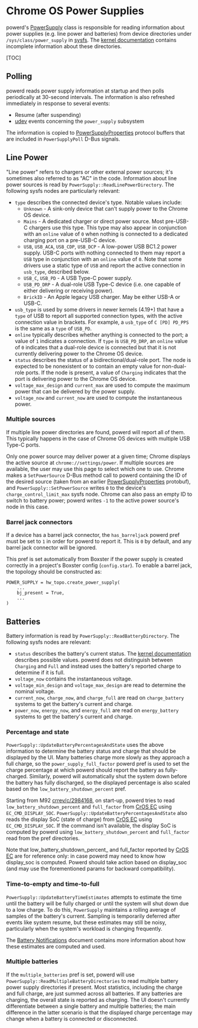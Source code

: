 # Chrome OS Power Supplies

powerd's [PowerSupply] class is responsible for reading information about power
supplies (e.g. line power and batteries) from device directories under
`/sys/class/power_supply` in [sysfs]. The [kernel documentation] contains
incomplete information about these directories.

[TOC]

## Polling

powerd reads power supply information at startup and then polls periodically at
30-second intervals. The information is also refreshed immediately in response
to several events:

*   Resume (after suspending)
*   [udev] events concerning the `power_supply` subsystem

The information is copied to [PowerSupplyProperties] protocol buffers that are
included in `PowerSupplyPoll` D-Bus signals.

## Line Power

"Line power" refers to chargers or other external power sources; it's sometimes
also referred to as "AC" in the code. Information about line power sources is
read by `PowerSupply::ReadLinePowerDirectory`. The following sysfs nodes are
particularly relevant:

*   `type` describes the connected device's type. Notable values include:
    *   `Unknown` - A sink-only device that can't supply power to the Chrome OS
        device.
    *   `Mains` - A dedicated charger or direct power source. Most pre-USB-C
        chargers use this type. This type may also appear in conjunction with an
        `online` value of `0` when nothing is connected to a dedicated charging
        port on a pre-USB-C device.
    *   `USB`, `USB_ACA`, `USB_CDP`, `USB_DCP` - A low-power USB BC1.2 power
        supply. USB-C ports with nothing connected to them may report a `USB`
        type in conjunction with an `online` value of `0`. Note that some
        drivers use a static type of `USB` and report the active connection in
        `usb_type`, described below.
    *   `USB_C`, `USB_PD` - A USB Type-C power supply.
    *   `USB_PD_DRP` - A dual-role USB Type-C device (i.e. one capable of either
        delivering or receiving power).
    *   `BrickID` - An Apple legacy USB charger. May be either USB-A or USB-C.
*   `usb_type` is used by some drivers in newer kernels (4.19+) that have a
    `type` of USB to report all supported connection types, with the active
    connection value in brackets. For example, a `usb_type` of `C [PD] PD_PPS`
    is the same as a `type` of `USB_PD`.
*   `online` typically describes whether anything is connected to the port; a
    value of `1` indicates a connection. If `type` is `USB_PD_DRP`, an `online`
    value of `0` indicates that a dual-role device is connected but that it is
    not currently delivering power to the Chrome OS device.
*   `status` describes the status of a bidirectional/dual-role port. The node is
    expected to be nonexistent or to contain an empty value for non-dual-role
    ports. If the node is present, a value of `Charging` indicates that the port
    is delivering power to the Chrome OS device.
*   `voltage_max_design` and `current_max` are used to compute the maximum power
    that can be delivered by the power supply.
*   `voltage_now` and `current_now` are used to compute the instantaneous power.

### Multiple sources

If multiple line power directories are found, powerd will report all of them.
This typically happens in the case of Chrome OS devices with multiple USB Type-C
ports.

Only one power source may deliver power at a given time; Chrome displays the
active source at `chrome://settings/power`. If multiple sources are available,
the user may use this page to select which one to use. Chrome makes a
`SetPowerSource` D-Bus method call to powerd containing the ID of the desired
source (taken from an earlier [PowerSupplyProperties] protobuf), and
`PowerSupply::SetPowerSource` writes `0` to the device's
`charge_control_limit_max` sysfs node. Chrome can also pass an empty ID to
switch to battery power; powerd writes `-1` to the active power source's node in
this case.

### Barrel jack connectors

If a device has a barrel jack connector, the `has_barreljack` powerd pref must
be set to `1` in order for powerd to report it. This is `0` by default, and any
barrel jack connector will be ignored.

This pref is set automatically from Boxster if the power supply is created
correctly in a project's Boxster config (`config.star`). To enable a barrel
jack, the topology should be constructed as:

```
POWER_SUPPLY = hw_topo.create_power_supply(
    ...
    bj_present = True,
    ...
)
```

## Batteries

Battery information is read by `PowerSupply::ReadBatteryDirectory`. The
following sysfs nodes are relevant:

*   `status` describes the battery's current status. The [kernel documentation]
    describes possible values. powerd does not distinguish between `Charging`
    and `Full` and instead uses the battery's reported charge to determine if it
    is full.
*   `voltage_now` contains the instantaneous voltage.
*   `voltage_min_design` and `voltage_max_design` are read to determine the
    nominal voltage.
*   `current_now`, `charge_now`, and `charge_full` are read on `charge_battery`
    systems to get the battery's current and charge.
*   `power_now`, `energy_now`, and `energy_full` are read on `energy_battery`
    systems to get the battery's current and charge.

### Percentage and state

`PowerSupply::UpdateBatteryPercentagesAndState` uses the above information to
determine the battery status and charge that should be displayed by the UI. Many
batteries charge more slowly as they approach a full charge, so the
`power_supply_full_factor` powerd pref is used to set the charge percentage at
which powerd should report the battery as fully-charged. Similarly, powerd will
automatically shut the system down before the battery has fully discharged, so
the displayed percentage is also scaled based on the
`low_battery_shutdown_percent` pref.

Starting from M92 [crrev/c/2984168](https://crrev.com/c/2984168), on start-up,
powerd tries to read `low_battery_shutdown_percent` and `full_factor` from
[CrOS EC] using
`EC_CMD_DISPLAY_SOC`. `PowerSupply::UpdateBatteryPercentagesAndState` also reads
the display SoC (state of charge) from [CrOS EC] using `EC_CMD_DISPLAY_SOC`.
If the command isn't available, the display SoC is computed by powerd using
`low_battery_shutdown_percent` and `full_factor` read from the pref directories.

Note that low_battery_shutdown_percent_ and full_factor reported by [CrOS EC]
are for reference only: in case powerd may need to know how display_soc is
computed. Powerd should take action based on display_soc (and may use
the forementioned params for backward compatibility).

### Time-to-empty and time-to-full

`PowerSupply::UpdateBatteryTimeEstimates` attempts to estimate the time until
the battery will be fully charged or until the system will shut down due to a
low charge. To do this, `PowerSupply` maintains a rolling average of samples of
the battery's current. Sampling is temporarily deferred after events like system
resume, but these estimates may still be noisy, particularly when the system's
workload is changing frequently.

The [Battery Notifications] document contains more information about how these
estimates are computed and used.

### Multiple batteries

If the `multiple_batteries` pref is set, powerd will use
`PowerSupply::ReadMultipleBatteryDirectories` to read multiple battery power
supply directories if present. Most statistics, including the charge and full
charge, are just summed across all batteries. If any batteries are charging, the
overall state is reported as charging. The UI doesn't currently differentiate
between a single battery and multiple batteries; the main difference in the
latter scenario is that the displayed charge percentage may change when a
battery is connected or disconnected.

[PowerSupply]: https://chromium.googlesource.com/chromiumos/platform2/+/HEAD/power_manager/powerd/system/power_supply.h
[sysfs]: https://en.wikipedia.org/wiki/Sysfs
[kernel documentation]: https://www.kernel.org/doc/Documentation/ABI/testing/sysfs-class-power
[udev]: https://en.wikipedia.org/wiki/Udev
[PowerSupplyProperties]: https://chromium.googlesource.com/chromiumos/platform2/system_api/+/HEAD/dbus/power_manager/power_supply_properties.proto
[Battery Notifications]: battery_notifications.md
[CrOS EC]: https://chromium.googlesource.com/chromiumos/platform/ec/+/HEAD/README.md
